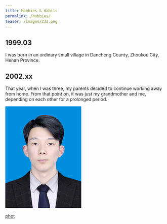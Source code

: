 ```yaml
---
title: Hobbies & Habits
permalink: /hobbies/
teaser: /images/ZJZ.png
---
```

## 1999.03
I was born in an ordinary small village in Dancheng County, Zhoukou City, Henan Province.
## 2002.xx
That year, when I was three, my parents decided to continue working away from home. From that point on, it was just my grandmother and me, depending on each other for a prolonged period.

<img src="/images/ZJZ.png" alt="photo" />


[phot](../images/ZJZ.png)

